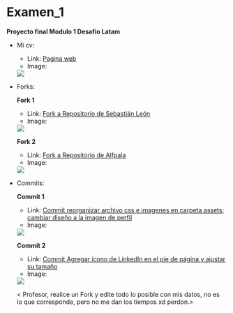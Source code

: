 # Examen_1

  **Proyecto final Modulo 1 Desafio Latam**  

- Mi cv: 
  
  * Link: [Pagina web](https://github.com/Rhazther/Examen-1-DesafioLatam)
  * Image:
  <img src="./assets/images/pages.jpeg"/>

- Forks:

  **Fork 1**
  * Link: [Fork a Repositorio de Sebastián León](https://github.com/Rhazther/Examen-1-DesafioLatam)
  * Image:
  <img src="./assets/images/fork-1.png"/>

  **Fork 2**
  * Link: [Fork a Repositorio de Alfpala](https://github.com/Rhazther/Examen-1-DesafioLatam)
  * Image:
  <img src="./assets/images/fork-2.png"/>

- Commits:
   
   **Commit 1**
  * Link: [Commit reorganizar archivo css e imagenes en carpeta assets; cambiar diseño a la imagen de perfil](https://github.com/Rhazther/Examen-1-DesafioLatame)
  * Image:
  <img src="./assets/images/commit-1.jpeg"/>

  **Commit 2**
  * Link: [Commit Agregar ícono de LinkedIn en el pie de página y ajustar su tamaño](https://github.com/Rhazther/Examen-1-DesafioLatam)
  * Image:
  <img src="./assets/images/commit-2.jpeg"/>


  < Profesor, realice un Fork y edite todo lo posible con mis datos, no es lo que corresponde, pero no me dan los tiempos xd perdon.>